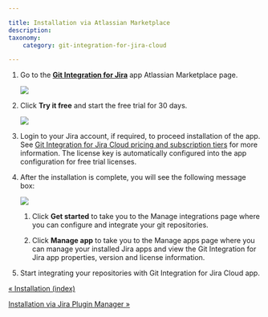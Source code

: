 ```yaml
---

title: Installation via Atlassian Marketplace
description:
taxonomy:
    category: git-integration-for-jira-cloud

---
```

1.  Go to the [**Git Integration for Jira**](https://marketplace.atlassian.com/apps/4984/git-integration-for-jira?tab=overview&hosting=cloud) [](https://marketplace.atlassian.com/plugins/com.xiplink.jira.git.jira_git_plugin)app Atlassian Marketplace page.

    ![](https://bigbrassband.atlassian.net/wiki/download/attachments/1923023030/gitcloud-new-installation-trial-buy(c).png?version=1&modificationDate=1630918527717&cacheVersion=1&api=v2)

2.  Click **Try it free** and start the free trial for 30 days.

    ![](https://bigbrassband.atlassian.net/wiki/download/attachments/1923023030/gitcloud-try-new-git-for-jira-cloud-app(c).png?version=1&modificationDate=1649991858199&cacheVersion=1&api=v2)
3.  Login to your Jira account, if required, to proceed installation of the app. See [Git Integration for Jira Cloud pricing and subscription tiers](https://marketplace.atlassian.com/apps/4984/git-integration-for-jira?hosting=cloud&tab=pricing) for more information. The license key is automatically configured into the app configuration for free trial licenses.

4.  After the installation is complete, you will see the following message box:

    ![](https://bigbrassband.atlassian.net/wiki/download/thumbnails/1923023030/gitcloud-installation-success-msg-balloon(c).png?version=1&modificationDate=1649991777354&cacheVersion=1&api=v2&width=375&height=136)
    1.  Click **Get started** to take you to the Manage integrations page where you can configure and integrate your git repositories.

    2.  Click **Manage app** to take you to the Manage apps page where you can manage your installed Jira apps and view the Git Integration for Jira app properties, version and license information.

5.  Start integrating your repositories with Git Integration for Jira Cloud app.


[« Installation (index)](/git-integration-for-jira-cloud/Installation)

[Installation via Jira Plugin Manager »](/wiki/spaces/GITCLOUD/pages/1923023056/Installation+via+Jira+Plugin+Manager)

